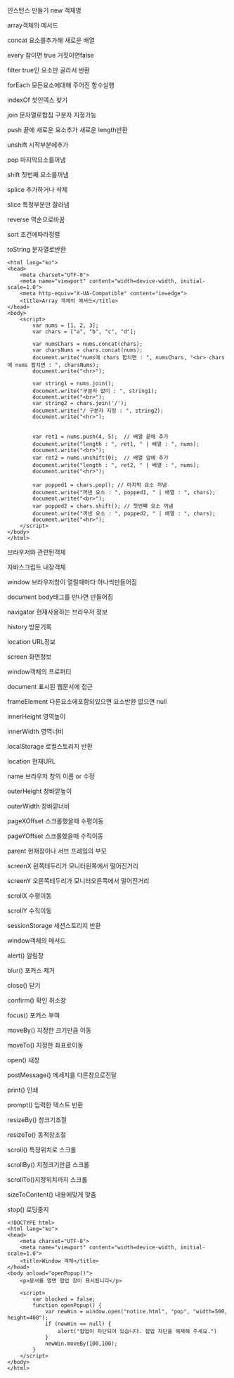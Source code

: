 
인스턴스 만들기
new 객체명

array객체의 메서드

concat 요소를추가해 새로운 배열

every 참이면 true 거짓이면false

filter true인 요소만 골라서 반환

forEach 모든요소에대해 주어진 함수실행

indexOf 첫인덱스 찾기

join 문자열로합침 구분자 지정가능

push 끝에 새로운 요소추가 새로운 length반환

unshift 시작부분에추가

pop 마지막요소를꺼냄

shift 첫번째 요소를꺼냄

splice 추가하거나 삭제

slice 특정부분만 잘라냄

reverse 역순으로바꿈

sort 조건에따라정렬

toString 문자열로반환


```<!DOCTYPE html>
<html lang="ko">
<head>
	<meta charset="UTF-8">
	<meta name="viewport" content="width=device-width, initial-scale=1.0">
	<meta http-equiv="X-UA-Compatible" content="ie=edge">
	<title>Array 객체의 메서드</title>
</head>
<body>
	<script>
		var nums = [1, 2, 3];
		var chars = ["a", "b", "c", "d"];

		var numsChars = nums.concat(chars);
		var charsNums = chars.concat(nums);
		document.write("nums에 chars 합치면 : ", numsChars, "<br> chars에 nums 합치면 : ", charsNums);
		document.write("<hr>");

		var string1 = nums.join();
		document.write("구분자 없이 : ", string1);
		document.write("<br>");
		var string2 = chars.join('/');
		document.write("/ 구분자 지정 : ", string2);
		document.write("<hr>");


		var ret1 = nums.push(4, 5);  // 배열 끝에 추가
		document.write("length : ", ret1, " | 배열 : ", nums);  		
		document.write("<br>");
		var ret2 = nums.unshift(0);  // 배열 앞에 추가
		document.write("length : ", ret2, " | 배열 : ", nums);
		document.write("<hr>");
	
		var popped1 = chars.pop(); // 마지막 요소 꺼냄
		document.write("꺼낸 요소 : ", popped1, " | 배열 : ", chars); 
		document.write("<br>");
		var popped2 = chars.shift(); // 첫번째 요소 꺼냄
		document.write("꺼낸 요소 : ", popped2, " | 배열 : ", chars);
		document.write("<hr>");
	</script>
</body>
</html>
```

브라우저와 관련된객체

자바스크립트 내장객체

window 브라우저창이 열릴때마다 하나씩만들어짐

document body태그를 만나면 만들어짐

navigator 현재사용하는 브라우저 정보

history 방문기록

location URL정보

screen 화면정보







window객체의 프로퍼티

document 표시된 웹문서에 접근

frameElement 다른요소에포함되있으면 요소반환 없으면 null

innerHeight 영역높이

innerWidth 영역너비

localStorage 로컬스토리지 반환

location 현재URL

name 브라우저 창의 이름 or 수정

outerHeight 창바깥높이

outerWidth 창바깥너비

pageXOffset 스크롤했을때 수평이동

pageYOffset 스크롤했을때 수직이동

parent 현재창이나 서브 프레임의 부모

screenX 왼쪽테두리가 모니터왼쪽에서 떨어진거리

screenY 오른쪽테두리가 모니터오른쪽에서 떨어진거리

scrollX 수평이동

scrollY 수직이동

sessionStorage 세션스토리지 반환










window객체의 메서드

alert() 알림창

blur() 포커스 제거

close() 닫기

confirm() 확인 취소창

focus() 포커스 부여

moveBy() 지정한 크기만큼 이동

moveTo() 지정한 좌표로이동

open() 새창

postMessage() 메세지를 다른창으로전달

print() 인쇄

prompt() 입력한 텍스트 반환

resizeBy() 창크기조절

resizeTo() 동적창조절

scroll() 특정위치로 스크롤

scrollBy() 지정크기만큼 스크롤 

scrollTo()지정위치까지 스크롤

sizeToContent() 내용에맞게 맞춤

stop() 로딩중지


```
<!DOCTYPE html>
<html lang="ko">
<head>
	<meta charset="UTF-8">
	<meta name="viewport" content="width=device-width, initial-scale=1.0">
	<title>Window 객체</title>
</head>
<body onload="openPopup()">
	<p>문서를 열면 팝업 창이 표시됩니다</p>

	<script>
		var blocked = false;
		function openPopup() {			
			var newWin = window.open("notice.html", "pop", "width=500, height=400");
			if (newWin == null) {
				alert("팝업이 차단되어 있습니다. 팝업 차단을 해제해 주세요.")
			}
			newWin.moveBy(100,100);			
		}
	</script>
</body>
</html> 
```








